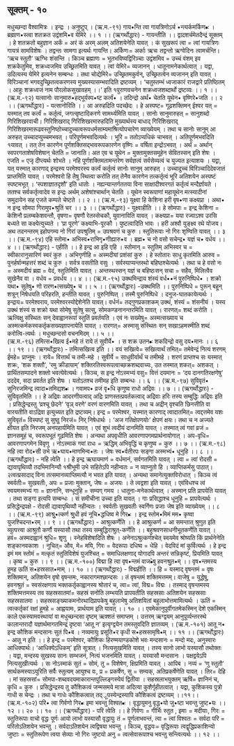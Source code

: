 ## सूक्तम् - १०
मधुच्छन्दा वैश्वामित्रः । इन्द्रः । अनुष्टुप् । 
(ऋ.म.-९१) 
गाय•न्ति त्वा गायत्रिणोऽर्च •न्त्यर्कमर्किण•ः ।
ब्रह्माण•स्त्वा शतक्रत उद्वंशमि•व येमिरे ।। १ ।। 
(ऋगर्थोद्धारः) - गायन्तीति ।। द्वादशर्चमेतदैन्द्रं सूक्तम् । हे शतक्रतो बहुज्ञान  अर्कं = अरं कं अरम् अलम् अतिशयेनेति यावत् । कं सुखरूपं त्वा = त्वां गायत्रिणः गायत्रं सामविशेषः । तद्वन्तः सामगा इत्यर्थः गायन्ति। अर्किणः= अर्काः ऋचः तद्वन्तो ऋग्वेदिनः त्वामर्चन्ति। ‘ऋच स्तुतौ’ ऋग्भिः शंसन्ति । किञ्च ब्रह्माणः = भूतभविष्यद्विरिञ्चाः उद्वंशमिव = उच्चं वंशम्  इव  शक्रकेतुमिव,  शक्रध्वजमिव  उच्छ्रितमिति यावत् । त्वां येमिरे= व्यजानन् ।  धातूनामनेकार्थत्वात्  ।  यद्वा, उदित्यस्य येमिरे इत्यनेन सम्बन्धः । तथा चोद्येमिरे= उच्छ्रितमकुर्वन्, उच्छ्रितत्वेन व्यजानन् इति यावत्  ।  विरिञ्चानां  भगवदुच्छ्रितत्वकरणस्य  मुख्यस्यासम्भवादिति द्रष्टव्यम् ।
‘चतुस्तम्भं ध्वजाकारं राजद्वारे प्रतिष्ठितम् ।
 आहुः शक्रध्वजं नाम पौरलोकसुखावहम् ।।’
इति १पुराणवचनेन शक्रध्वजशब्दार्थो द्रष्टव्यः ।। १ ।।
(ऋ.म.-९२) 
यत्सानोः सानुमारु•हद्भूर्यस्प•ष्ट कर्त्वं• । 
तदिन्द्रो अर्थं• चेतति यूथेन• वृष्णिरे•जति ।। २ ।। 
(ऋगर्थोद्धारः) - यत्सानोरिति ।। आ अरुहदिति पदच्छेदः । हे अस्पष्ट= गूढशक्तिमन्  ईश्वर  यत् = यस्मात् तव कर्त्वं = कर्तृत्वं, जगत्सृष्टादिकरणे सामर्थ्यमिति यावत् ।  सानोः सानुमारुहत् =  सानुशब्दो गिरिशिखरवाची।  गिरिशिखराद् गिरिशिखरमारुहदिति मुख्यार्थस्य बाधाद् गिरिशिखराद् गिरिशिखरमारूढवस्तुनिष्ठोच्चादुच्चत्वरूपधर्मसाम्यमाश्रित्योपचारेण व्याख्येयम् । तथा च सानोः सानुम् आ अरुहत् उच्चादप्युच्चमभवत् । परिपूर्णमभवदित्यर्थः  । भूरि  = ततोऽप्यधिकं  चाभवत् । अतिपूर्णमभवदिति १यावत् । तत् तेन कारणेन पूर्णशक्तिसद्भावरूपकारणेन वृष्णिः = वर्षिता इन्द्रोऽभवत् । अर्थं = अर्थान् स्वपरगताशेषविशेषान् चेतति = जानाति। अत एव च यूथेन = मुक्तामुक्तसमूहेन  सेवितस्सन् इति  शेषः । एजति = एजृ दीप्त्यर्थः शोभते । नहि पूर्णशक्तिमतामन्तरेण सर्वज्ञत्वं सर्वसेव्यत्वं च युज्यत इत्याशयः । यद्वा, यत् यस्मात् कारणाद् इन्द्रस्य परमेश्वरस्य कर्त्वं कर्तृत्वं सानोः सानुम् आरुहत् । उच्चादुच्चं विरिञ्चादिदेवजातं प्राप्तमिति यावत् । परमेश्वरो हि तेेषु स्थित्वा करोति तत् तेनैव कारणेन तत्कर्तृत्वं भूरि अतिशयेन अस्पष्टं स्पष्टमभूत् । ‘स्पशाज्ञातदृशौ’ इति धातोः । नह्यन्यान्तर्गततया विना साक्षादीश्वरगतं कर्तृत्वं मन्दैर्ज्ञायते । ततश्च सर्वकर्तृत्वादेव स इन्द्रः अर्थम् अशेषांश्चार्थान् चेतति । यूथेन स्वरूपाणां महायूथेन मत्स्यादीनां  समुदायेन  सह एजते कम्पते चेष्टते ।। २ ।।
(ऋ.म.-९३) 
युक्ष्वा हि केशिना हरी वृष•णा कक्ष्यप्रा ।
अथा• न इन्द्र सोमपा गिरामुप•श्रुतिं चर ।। ३ ।। 
(ऋगर्थोद्धारः) - युक्ष्वाहीति ।। हे सोमपाः = इन्द्र  केशिना = केशिनौ प्रलम्बकेशवन्तौ, वृषणा= वृषणौ रेतस्सेचकौ, युवानाविति यावत् । कक्ष्यप्रा= यया रज्वाऽश्व  उरसि बध्यते सा कक्ष्येत्युच्यते । ‘प्रा पूरणे’ कक्ष्याभि-पूरकौ । पुष्टत्वादिति भावः । हरी अश्वौ युङ्क्ष्व रथे योजय। अथ तदनन्तरम् इहोपगम्य नो गिरां उपश्रुतिम् = उपश्रवणं च कुरु । स्तुतिरूपाः नो गिरः  शृण्विति यावत् ।। ३ ।। 
(ऋ.म.-९४) 
एहि स्तोमा• अभिस्व•राभिगृ•णीह्यारु•व ।
ब्रह्म• च नो वसो सचेन्द्र• यज्ञं च• वर्धय ।। ४ ।। 
(ऋगर्थोद्धारः) - एहीति ।। हे इन्द्र  आ इहि एहि । स्तोमान् = स्तुतिम् अभिस्वर  च = स्वीकारानुसारिणं स्वरं कुरु । अभिगृणीहि = अस्मदीयां प्रशंसां कुरु । हे स्तोतारः साधु कृतमिति आरुव = पुनर्हर्षान्महत्तरं शब्दं च कुरु । सर्वत्र वसतीति वसुः । सर्वस्याप्यन्तस्थो बहिष्ठश्चेत्यर्थः । तथा च हे वसो  नः = अस्मदीयं ब्रह्म =  वेदं, स्तुतिमिति यावत् । अन्तस्थस्सन् यज्ञं च बहिष्ठःसन् सचा = सहैव, मिलित्वैव सुखेनैव वा । वर्धय = प्रवर्धय ।। ४ ।। 
(ऋ.म.-९५) 
उक्थमिन्द्राय शंस्यं वर्ध••नं पुरुनिष्पिधे• ।
शक्रो यथा• सुतेषु• णो रारण•त्सख्येषु• च ।। ५ ।। 
(ऋगर्थोद्धारः) -उक्थमिति ।। पुरुनिष्पिधे = पुरून् बहून् शत्रून् निषेधयति परिहरति, हन्तीति यावत् । पुरुनिष्पित् । तस्मै पुरुनिष्पिधे ।  दनुज-घातकायेत्यर्थः । इन्द्राय=  परमेश्वराय, परमेश्वरस्योद्देशेनेति यावत्। वर्धनं= तद्गुणप्रकाशकम् उक्थं, शंस्यं = शंसनीयं । यस्य उक्थं शंस्यं स शक्रो यथा सोमेषु  सुतेषु सत्सु, सोमकण्डनानन्तरमिति यावत् । रारणत्= शब्दं करोति । ऋत्विक्षु संस्थितः सन् देवाह्वानरूपां स्तुतिं प्रवर्तयति । एवं नः सख्येषु=  अस्मत्सख्याय  च  अस्मत्कर्मकस्वकर्तृकसख्यज्ञापनायेति यावत् । रारणत्= अस्मासु संस्थितः सन् सखाऽहमस्मीति शब्दं करोत्वि-त्यर्थः । मधुच्छन्दसो वचनमिदम् ।। ५ ।।  
(ऋ.म.-९६) 
तमित्स•खित्व ई•महे तं राये तं  सुवीर्ये• । 
स शक्र उतन•ः शकदिन्द्रो वसु दय•मानः  ।। ६ ।। १९ ।। 
(ऋगर्थोद्धारः) - तमित्सखित्व इति ।। वयं सखित्वे= सखित्वार्थं तमित्= तमेवेन्द्रं नित्यं शरणम् ईमहे= प्राप्नुमः । राये= वित्तार्थं च तमी-महे । सुवीर्ये = साधुवीर्यार्थं च तमीमहे । शरणं प्राप्तश्च सः यस्मात् शक्रः, ‘शक शक्तौ’, ‘रमु क्रीडायाम्’ शक्तिरतिस्वरूपत्वाच्छक्रशब्दवाच्यः, उत तस्मात् शकत्= अशकत् । प्रार्थितसम्पादने शक्तो भवत्येवेत्यर्थः । किञ्च, स इन्द्र नोऽस्मभ्यं  वसु= वित्तं दयमानः = ‘दय दानगतिरक्षणेषु’ दददेव, सदा प्रवर्तत इति शेषः । यतोऽतश्च तमीमह इति सम्बन्धः ।। ६ ।। 
(ऋ.म.-९७)
सुविवृतं• सुनिरजमिन्द्र त्वादा•तमिद्यश•ः ।
गवामप• व्रजं वृ•धि कृणुष्व राधो अद्रिवः ।। ७ ।। 
(ऋगर्थोद्धारः) - सुविवृतमिति ।। हे  अद्रिवः  आदरणीयत्वाद् अद्रिः प्राणस्तत्प्रवर्तकत्वाद् अद्रिवाः हरिः तस्य सम्बुद्धिः अद्रिवः इति । प्रसिद्धेन्द्रस्तु  ‘व्रश्चू छेदने’ ‘वृञ् वरणे’ वरणं वारणमिति यावत् । तथा च अद्रीन् वृश्चति  छिनत्तीति वा वारयतीति वाऽद्रिवा इत्युच्यत इति द्रष्टव्यम्। इन्द्र = परमेश्वर, यस्मात् कारणाद् त्वादातमित्= त्वद्दत्तमेव यशः सुविवृतं= विस्पष्टं सु सुष्ठु निरजं= निर् निषेधार्थः । ‘अज गतिक्षेपणयोः’ क्षेपणं क्षयः। तथा च न अज्यते क्षीयत इति निरजम् अनपहार्यमिति यावत् । एवं शुभं त्वदीयं दानमिति यावत् । तस्मात् त्वं गवां व्रजं = ज्ञानसमूहं च, स्वरूपभूतं गूढमिति शेषः । अन्यथा अपवृधीति आवरणापगमप्रार्थनायोगात् । अप-वृधि= आवरणापगमेन विवृणु । नोऽस्माकं गवां राधः = ऋद्धिम् अभिवृद्धिं च कृणुष्व = कुरु ।। ७ ।। 
(ऋ.म.-९८) 
नहि त्वा रोद•सी उभे ऋ•घाय•माणमिन्व•तः ।
जेषः स्व•र्वतीरपः सङ्गा अस्मभ्यं• धूनुहि  ।। ८ ।। 
(ऋगर्थोद्धारः) - नहि त्वेति ।। हे इन्द्र ऋघायमाणं = वर्धमानं, सर्वगतमिति यावत् । त्वा = त्वां रोदसी = द्यावापृथिव्यौ तदभिमानिन्यौ १श्रीभूमी उभे सहितेऽपि नहीन्वतः = न व्याप्नुतो हि । व्याप्तिकर्मसु पाठात्। २त्वत्प्रसादाद् विना तत्समानव्याप्तिमत्यौ न भवत इति यावत् । अन्यथा समानेत्युक्तविरोधात् । किञ्च त्वं स्वर्वतीः= सुखवतीः, अपः = प्रजाः मुक्तान्, जेषः = अजयः । ते त्वद्वशा इति यावत् । एवंविधश्च त्वं स्वयमस्मभ्यं गाः = ज्ञानानि, सन्धूनुहि = सम्यग् गमय । धातूना-मनेकार्थत्वात् । अस्मान् प्रति प्रापयेति यावत् । तथा सङ्गा इत्यपि सम्बन्धः । सं समीचीना उच्चा इति यावत् । गाः प्रसिद्धाश्च धूनुहि = प्रापयेत्यर्थः । प्रसिद्धेन्द्रपक्षे - रोदसी द्यावापृथिव्यौ नहीन्वतः । स्वर्वतीः सुखवतीः स्वर्गिणः प्रजाः जेष इति व्याख्येयम् ।। ८ ।।
(ऋ.म.-९९) 
आश्रुु•त्कर्ण श्रुुधी हवं नूचि•द्धधिष्व मे गिर•ः ।
इन्द्र स्तोम•मिमं मम• कृष्वा युजश्चिदन्त•रम्    ।। ९ ।। 
(ऋगर्थोद्धारः) - आश्रुत्कर्णेति ।। हे आश्रुत्कर्ण  = आ समन्तात् श्रुणुत इति व्युत्पत्त्या आश्रुतौ कर्णौ यस्यासौ तथा तस्य सम्बुद्धिराश्रुत्-कर्णेति ।। बहुश्रवणसाधनीभूतकर्णेति यावत् । हवं= अस्मदाह्वानं श्रुधि= शृृणु । स्नेहविशेषादिति शेेषः । अनेनाऽश्रुत्कर्णश्चेत् स्वयमेव श्रोष्यति किं प्रार्थनेनेति शङ्कानवकाशः । नुचित्= औव, मे= मयि, गिरः = वेदरूपाः दधिष्व = धेहि । वेदविदं मां कुर्वित्यर्थः । हे इन्द्र इमं मम स्तोमं = मत्कृतं स्तुतिविशेषं युजश्चित् = समाधिलक्षणाद् योगादपि अन्तरं सन्निकृष्टं, प्रियमिति यावत् । कृष्व = कुरु ।। ९ ।। 
(ऋ.म.-१००)
विद्मा हि त्वा वृष•न्तमं वाज•ेषु हवनश्रुुत•म् ।।
वृष•न्तमस्य हूमह ऊतिं स•हस्रसात•माम्  ।। १० ।। 
(ऋगर्थोद्धारः) - विद्महीति ।। हि = यस्माद् वृषन्तमं  = वृषः शक्तिमान्, अतिशयेन वृषो वृषन्तमः, नकारागमश्छान्दसः  ।  तं  वृषन्तमं  शक्तिमत्तमम्। वाजेषु = युद्धेषु, हवनश्रुतं = स्वसंरक्षणाय भक्तकर्तृकाह्वानस्य श्रोतारं च, त्वा= त्वां, विद्म= विद्मः । तस्माद्  वृषन्तमस्य शक्तिमत्तमस्य तव सहस्रसातमां=  सहस्रं सनोति लम्भयति प्रापयतीति सहस्रसाः अतिशयेन सहस्रसाः सहस्रसातमा । सहस्रसङ्ख्याकमनोरथादिप्रापकेषु बहुलाभेषु अतिशयितां बहुलाभोत्तमामित्यर्थः । ऊतिं = त्वत्कर्तृकां रक्षां हूमहे = आह्वयामः, प्रार्थयाम इति यावत् ।। १० ।।
एवमेकानुपूर्वीगतमेकस्मिन् देशे एकस्मिन् काले एकस्यामवस्थायां वा मधुच्छन्दसा दृष्टम् ऋक्शतं समाप्तम् । उत्तरम् ऋग्द्वयम् आनुपूर्व्यन्तरस्थे कालान्तरादौ  यज्ञार्थमागतमिन्द्रं   दृष्टवा ‘आतू न’ इत्यृग्द्वयेन तमस्तुवदिति ज्ञातव्यम् । 
(ऋ.म.-१०१)
आतू न• इन्द्र कौशिक मन्दसानः सुतं पि•ब ।
नव्यमायुः प्रसूति•र कृधी स•हस्रसामृषि•म् ।। ११ ।।
(ऋगर्थोद्धारः) - आतू न इति ।। हे इन्द्र = परमेश्वर, कौशिकः हिरण्मयाण्डकोशे भवः मन्दसानः = मन्दो मदः, अनुस्वारः आधिक्यार्थः। ‘आधिक्येऽधिकम्’ इति सूत्रात् । नित्यसुखमिति यावत् । तस्य  सानो लाभो यस्यासौ तथोक्तः । यद्वा, मन्दस्य  सुखस्य सानः सम्भजनं, नित्यं भजनमिति यावत् । यस्यासौ मन्दसानः । पक्षद्वयेऽपि नित्यसुखीत्यर्थः । सः नोऽस्माकं सुतं = सोमं, तु = विशेषेण, क्षिप्रमिति यावत् । आपिब । नव्यं = ‘णु स्तुतौ’ सार्थकमस्याऽयुरिति सर्वैः स्तुत्यम् आयुश्च वः, प्र = प्रकर्षेण, सु = सम्यक्, अतिप्रकर्षेणेति यावत् । तिर= देहि । मां सहस्रसां= सोमपा-शब्दवदयमाकारान्तपुल्लिङ्गस्येयं द्वितीया । सहस्रलाभयुक्तम् ऋषिं= ज्ञानिनं च, कृधि = कुरु । प्रसिद्धेन्द्रस्य  तु कौशिकत्वं जन्मसमये मात्रा अदित्या कुशैर्गृहीतत्वात् । यद्वा,  कुशिकस्य पुत्रो गाधी स चेन्द्रः । तथा च गाधेः कौशिकत्वात् तद््रूपस्येन्द्रस्यापि कौशिकत्वं द्रष्टव्यम् ।।११।। 
(ऋ.म.-१०२) 
परि• त्वा गिर्वणो गिर•ः इमा भवन्तु विश्वत•ः ।
वृद्धायुमनु वृद्ध•यो जु•ष्टा भवन्तु जुष्ट•यः    ।। १२ ।। २० ।। १० ।।
(ऋगर्थोद्धारः) - परि त्वेति ।। हे  गिर्वणः  = गीर्भिः  स्तुत , इमाः  = मदीयाः, गिरः = स्तुतिरूपाः  वाचो वृद्धः पूर्णः आयो लाभो यस्यासौ वृद्धायुः तं = पूर्णलाभवन्तं, त्वा = त्वां विश्वतः = सर्वदा परि = परितोऽतिशयेन भवन्तु । सर्वदाऽतिशयेन त्वद्विषया भवन्तु । किञ्च, वृद्धयः= वृद्धिरूपाः त्वद्वृद्धिप्रकाशिन्यो जुष्टाः = स्तुतिरूपेण त्वया सेव्याः नो गिरः जुष्टयो अनु = त्वत्सेवारूपाश्च भवन्तु  सन्त्वित्यर्थः ।। १२ ।। 
